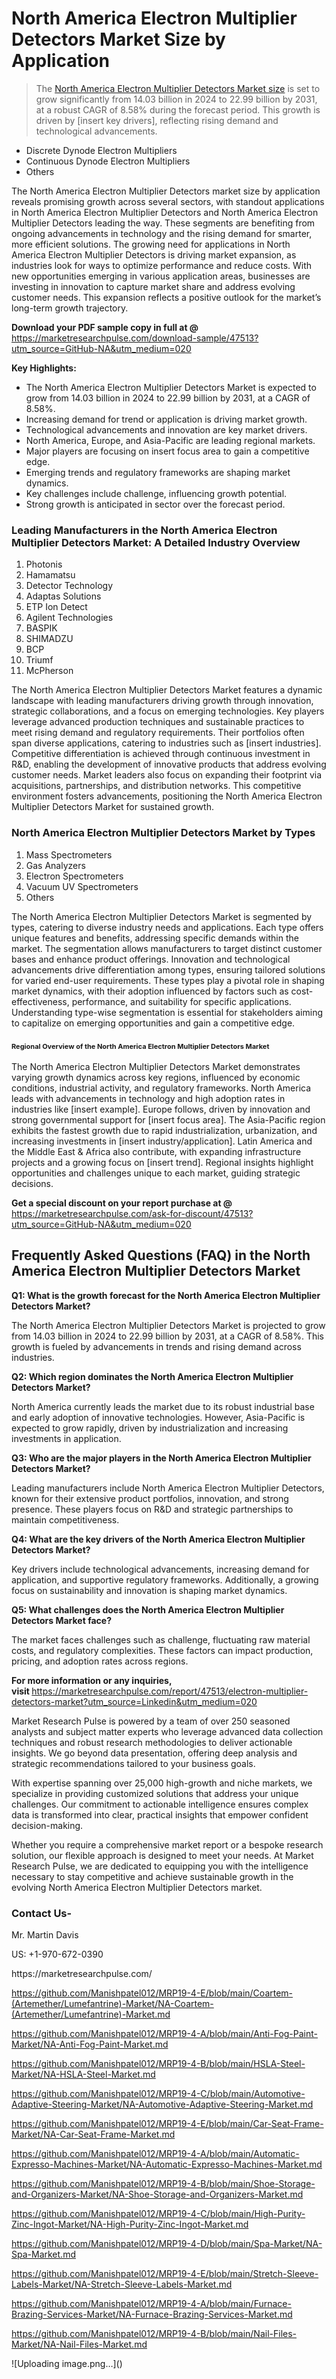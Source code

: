 <h1>North America Electron Multiplier Detectors Market&nbsp;Size by Application</h1><blockquote><p>The <a href="https://marketresearchpulse.com/download-sample/47513?utm_source=GitHub-NA&amp;utm_medium=020">North America Electron Multiplier Detectors Market size</a> is set to grow significantly from 14.03 billion in 2024 to 22.99 billion by 2031, at a robust CAGR of 8.58% during the forecast period. This growth is driven by [insert key drivers], reflecting rising demand and technological advancements.</p></blockquote><ul><li>Discrete Dynode Electron Multipliers<li> Continuous Dynode Electron Multipliers<li> Others</li></ul><p>The North America Electron Multiplier Detectors market size by application reveals promising growth across several sectors, with standout applications in North America Electron Multiplier Detectors and North America Electron Multiplier Detectors leading the way. These segments are benefiting from ongoing advancements in technology and the rising demand for smarter, more efficient solutions. The growing need for applications in North America Electron Multiplier Detectors is driving market expansion, as industries look for ways to optimize performance and reduce costs. With new opportunities emerging in various application areas, businesses are investing in innovation to capture market share and address evolving customer needs. This expansion reflects a positive outlook for the market’s long-term growth trajectory.</p><p><strong>Download your PDF sample copy in full at @ </strong><a href="https://marketresearchpulse.com/download-sample/47513?utm_source=GitHub-NA&amp;utm_medium=020">https://marketresearchpulse.com/download-sample/47513?utm_source=GitHub-NA&amp;utm_medium=020</a></p><p><strong>Key Highlights: </strong></p><ul><li>The North America Electron Multiplier Detectors Market is expected to grow from 14.03 billion in 2024 to 22.99 billion by 2031, at a CAGR of 8.58%.</li><li>Increasing demand for trend or application is driving market growth.</li><li>Technological advancements and innovation are key market drivers.</li><li>North America, Europe, and Asia-Pacific are leading regional markets.</li><li>Major players are focusing on insert focus area to gain a competitive edge.</li><li>Emerging trends and regulatory frameworks are shaping market dynamics.</li><li>Key challenges include challenge, influencing growth potential.</li><li>Strong growth is anticipated in sector over the forecast period.</li></ul><h3>Leading Manufacturers in the North America Electron Multiplier Detectors Market: A Detailed Industry Overview</h3><ol><li>Photonis</li><li>Hamamatsu</li><li>Detector Technology</li><li>Adaptas Solutions</li><li>ETP Ion Detect</li><li>Agilent Technologies</li><li>BASPIK</li><li>SHIMADZU</li><li>BCP</li><li>Triumf</li><li>McPherson</li></ol><div class="flex max-w-full flex-col flex-grow"><div class="min-h-8 text-message flex w-full flex-col items-end gap-2 whitespace-normal break-words [.text-message+&amp;]:mt-5" dir="auto" data-message-author-role="assistant" data-message-id="fd8432e4-4910-450d-b182-61b7bfb0a01f" data-message-model-slug="gpt-4o"><div class="flex w-full flex-col gap-1 empty:hidden first:pt-[3px]"><div class="markdown prose w-full break-words dark:prose-invert light"><p>The North America Electron Multiplier Detectors Market features a dynamic landscape with leading manufacturers driving growth through innovation, strategic collaborations, and a focus on emerging technologies. Key players leverage advanced production techniques and sustainable practices to meet rising demand and regulatory requirements. Their portfolios often span diverse applications, catering to industries such as [insert industries]. Competitive differentiation is achieved through continuous investment in R&amp;D, enabling the development of innovative products that address evolving customer needs. Market leaders also focus on expanding their footprint via acquisitions, partnerships, and distribution networks. This competitive environment fosters advancements, positioning the North America Electron Multiplier Detectors Market for sustained growth.</p></div></div></div></div><h3>North America Electron Multiplier Detectors Market by Types</h3><ol><li>Mass Spectrometers<li> Gas Analyzers<li> Electron Spectrometers<li> Vacuum UV Spectrometers<li> Others</li></ol><div class="flex max-w-full flex-col flex-grow"><div class="min-h-8 text-message flex w-full flex-col items-end gap-2 whitespace-normal break-words [.text-message+&amp;]:mt-5" dir="auto" data-message-author-role="assistant" data-message-id="084470be-0bb7-4664-bddf-5156b4f41249" data-message-model-slug="gpt-4o-mini"><div class="flex w-full flex-col gap-1 empty:hidden first:pt-[3px]"><div class="markdown prose w-full break-words dark:prose-invert light"><p>The North America Electron Multiplier Detectors Market is segmented by types, catering to diverse industry needs and applications. Each type offers unique features and benefits, addressing specific demands within the market. The segmentation allows manufacturers to target distinct customer bases and enhance product offerings. Innovation and technological advancements drive differentiation among types, ensuring tailored solutions for varied end-user requirements. These types play a pivotal role in shaping market dynamics, with their adoption influenced by factors such as cost-effectiveness, performance, and suitability for specific applications. Understanding type-wise segmentation is essential for stakeholders aiming to capitalize on emerging opportunities and gain a competitive edge.</p></div></div></div></div><h3><span style="font-size: 11px;">Regional Overview of the North America Electron Multiplier Detectors Market</span></h3><div class="flex max-w-full flex-col flex-grow"><div class="min-h-8 text-message flex w-full flex-col items-end gap-2 whitespace-normal break-words [.text-message+&amp;]:mt-5" dir="auto" data-message-author-role="assistant" data-message-id="e9038762-ce64-4e30-91c9-9bd413514231" data-message-model-slug="gpt-4o-mini"><div class="flex w-full flex-col gap-1 empty:hidden first:pt-[3px]"><div class="markdown prose w-full break-words dark:prose-invert light"><p>The North America Electron Multiplier Detectors Market demonstrates varying growth dynamics across key regions, influenced by economic conditions, industrial activity, and regulatory frameworks. North America leads with advancements in technology and high adoption rates in industries like [insert example]. Europe follows, driven by innovation and strong governmental support for [insert focus area]. The Asia-Pacific region exhibits the fastest growth due to rapid industrialization, urbanization, and increasing investments in [insert industry/application]. Latin America and the Middle East &amp; Africa also contribute, with expanding infrastructure projects and a growing focus on [insert trend]. Regional insights highlight opportunities and challenges unique to each market, guiding strategic decisions.</p></div></div></div></div><p><strong>Get a special discount on your report purchase at @ </strong><a href="https://marketresearchpulse.com/ask-for-discount/47513?utm_source=GitHub-NA&amp;utm_medium=020">https://marketresearchpulse.com/ask-for-discount/47513?utm_source=GitHub-NA&amp;utm_medium=020</a></p><h2>Frequently Asked Questions (FAQ) in the North America Electron Multiplier Detectors Market</h2><p><strong>Q1: What is the growth forecast for the North America Electron Multiplier Detectors Market?</strong></p><p>The North America Electron Multiplier Detectors Market is projected to grow from 14.03 billion in 2024 to 22.99 billion by 2031, at a CAGR of 8.58%. This growth is fueled by advancements in trends and rising demand across industries.</p><p><strong>Q2: Which region dominates the North America Electron Multiplier Detectors Market?</strong></p><p>North America currently leads the market due to its robust industrial base and early adoption of innovative technologies. However, Asia-Pacific is expected to grow rapidly, driven by industrialization and increasing investments in application.</p><p><strong>Q3: Who are the major players in the North America Electron Multiplier Detectors Market?</strong></p><p>Leading manufacturers include North America Electron Multiplier Detectors, known for their extensive product portfolios, innovation, and strong presence. These players focus on R&amp;D and strategic partnerships to maintain competitiveness.</p><p><strong>Q4: What are the key drivers of the North America Electron Multiplier Detectors Market?</strong></p><p>Key drivers include technological advancements, increasing demand for application, and supportive regulatory frameworks. Additionally, a growing focus on sustainability and innovation is shaping market dynamics.</p><p><strong>Q5: What challenges does the North America Electron Multiplier Detectors Market face?</strong></p><p>The market faces challenges such as challenge, fluctuating raw material costs, and regulatory complexities. These factors can impact production, pricing, and adoption rates across regions.</p><p><strong>For more information or any inquiries, visit&nbsp;</strong><a href="https://marketresearchpulse.com/report/47513/electron-multiplier-detectors-market?utm_source=Linkedin&utm_medium=020">https://marketresearchpulse.com/report/47513/electron-multiplier-detectors-market?utm_source=Linkedin&utm_medium=020</a></p><p>Market Research Pulse is powered by a team of over 250 seasoned analysts and subject matter experts who leverage advanced data collection techniques and robust research methodologies to deliver actionable insights. We go beyond data presentation, offering deep analysis and strategic recommendations tailored to your business goals.</p><p>With expertise spanning over 25,000 high-growth and niche markets, we specialize in providing customized solutions that address your unique challenges. Our commitment to actionable intelligence ensures complex data is transformed into clear, practical insights that empower confident decision-making.</p><p>Whether you require a comprehensive market report or a bespoke research solution, our flexible approach is designed to meet your needs. At Market Research Pulse, we are dedicated to equipping you with the intelligence necessary to stay competitive and achieve sustainable growth in the evolving North America Electron Multiplier Detectors market.</p><h3><strong>Contact Us-</strong></h3><p>Mr. Martin Davis</p><p>US: +1-970-672-0390</p><p>https://marketresearchpulse.com/</p><p><a href="https://github.com/Manishpatel012/MRP19-4-E/blob/main/Coartem-(Artemether/Lumefantrine)-Market/NA-Coartem-(Artemether/Lumefantrine)-Market.md">https://github.com/Manishpatel012/MRP19-4-E/blob/main/Coartem-(Artemether/Lumefantrine)-Market/NA-Coartem-(Artemether/Lumefantrine)-Market.md</a></p><p><a href="https://github.com/Manishpatel012/MRP19-4-A/blob/main/Anti-Fog-Paint-Market/NA-Anti-Fog-Paint-Market.md">https://github.com/Manishpatel012/MRP19-4-A/blob/main/Anti-Fog-Paint-Market/NA-Anti-Fog-Paint-Market.md</a></p><p><a href="https://github.com/Manishpatel012/MRP19-4-B/blob/main/HSLA-Steel-Market/NA-HSLA-Steel-Market.md">https://github.com/Manishpatel012/MRP19-4-B/blob/main/HSLA-Steel-Market/NA-HSLA-Steel-Market.md</a></p><p><a href="https://github.com/Manishpatel012/MRP19-4-C/blob/main/Automotive-Adaptive-Steering-Market/NA-Automotive-Adaptive-Steering-Market.md">https://github.com/Manishpatel012/MRP19-4-C/blob/main/Automotive-Adaptive-Steering-Market/NA-Automotive-Adaptive-Steering-Market.md</a></p><p><a href="https://github.com/Manishpatel012/MRP19-4-E/blob/main/Car-Seat-Frame-Market/NA-Car-Seat-Frame-Market.md">https://github.com/Manishpatel012/MRP19-4-E/blob/main/Car-Seat-Frame-Market/NA-Car-Seat-Frame-Market.md</a></p><p><a href="https://github.com/Manishpatel012/MRP19-4-A/blob/main/Automatic-Expresso-Machines-Market/NA-Automatic-Expresso-Machines-Market.md">https://github.com/Manishpatel012/MRP19-4-A/blob/main/Automatic-Expresso-Machines-Market/NA-Automatic-Expresso-Machines-Market.md</a></p><p><a href="https://github.com/Manishpatel012/MRP19-4-B/blob/main/Shoe-Storage-and-Organizers-Market/NA-Shoe-Storage-and-Organizers-Market.md">https://github.com/Manishpatel012/MRP19-4-B/blob/main/Shoe-Storage-and-Organizers-Market/NA-Shoe-Storage-and-Organizers-Market.md</a></p><p><a href="https://github.com/Manishpatel012/MRP19-4-C/blob/main/High-Purity-Zinc-Ingot-Market/NA-High-Purity-Zinc-Ingot-Market.md">https://github.com/Manishpatel012/MRP19-4-C/blob/main/High-Purity-Zinc-Ingot-Market/NA-High-Purity-Zinc-Ingot-Market.md</a></p><p><a href="https://github.com/Manishpatel012/MRP19-4-D/blob/main/Spa-Market/NA-Spa-Market.md">https://github.com/Manishpatel012/MRP19-4-D/blob/main/Spa-Market/NA-Spa-Market.md</a></p><p><a href="https://github.com/Manishpatel012/MRP19-4-E/blob/main/Stretch-Sleeve-Labels-Market/NA-Stretch-Sleeve-Labels-Market.md">https://github.com/Manishpatel012/MRP19-4-E/blob/main/Stretch-Sleeve-Labels-Market/NA-Stretch-Sleeve-Labels-Market.md</a></p><p><a href="https://github.com/Manishpatel012/MRP19-4-A/blob/main/Furnace-Brazing-Services-Market/NA-Furnace-Brazing-Services-Market.md">https://github.com/Manishpatel012/MRP19-4-A/blob/main/Furnace-Brazing-Services-Market/NA-Furnace-Brazing-Services-Market.md</a></p><p><a href="https://github.com/Manishpatel012/MRP19-4-B/blob/main/Nail-Files-Market/NA-Nail-Files-Market.md">https://github.com/Manishpatel012/MRP19-4-B/blob/main/Nail-Files-Market/NA-Nail-Files-Market.md</a></p>
![Uploading image.png…]()
